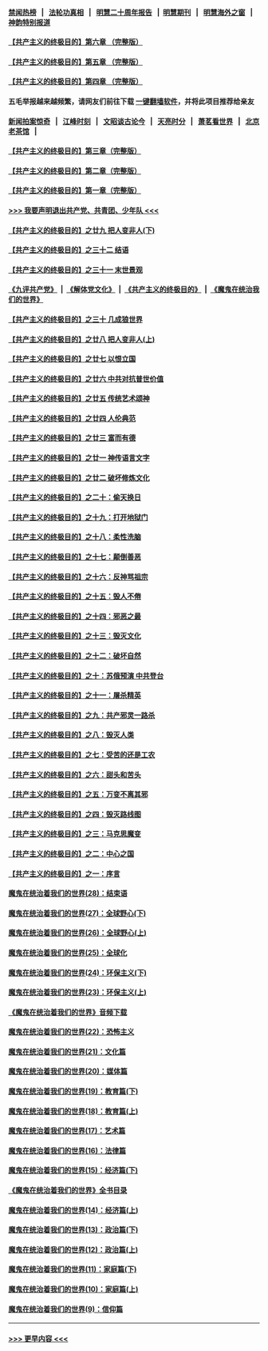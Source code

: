 #### [禁闻热榜](热点新闻.md?=0)  &nbsp;&nbsp;|&nbsp;&nbsp; [法轮功真相](https://github.com/gfw-breaker/truth/blob/master/README.md?=0) &nbsp;&nbsp;|&nbsp;&nbsp; [明慧二十周年报告](https://github.com/gfw-breaker/mh-reports/blob/master/README.md?=0) &nbsp;&nbsp;|&nbsp;&nbsp;[明慧期刊](https://github.com/gfw-breaker/mh-qikan) &nbsp;&nbsp;|&nbsp;&nbsp; [明慧海外之窗](https://github.com/gfw-breaker/mh-news/blob/master/README.md?=0) &nbsp;&nbsp;|&nbsp;&nbsp; [神韵特别报道](https://github.com/gfw-breaker/mh-news/blob/master/shenyun.md?=0)
#### [【共产主义的终极目的】第六章 （完整版）](../pages/nsc422/n11428913.md?t=03131531) 
#### [【共产主义的终极目的】第五章 （完整版）](../pages/nsc422/n11428912.md?t=03131531) 
#### [【共产主义的终极目的】第四章 （完整版）](../pages/nsc422/n11428907.md?t=03131531) 
#### 五毛举报越来越频繁，请网友们前往下载 [一键翻墙软件](https://github.com/gfw-breaker/ssr-accounts)，并将此项目推荐给亲友
#### [新闻拍案惊奇](https://github.com/gfw-breaker/banned-news/blob/master/pages/link4.md) &nbsp;&nbsp;|&nbsp;&nbsp; [江峰时刻](https://github.com/gfw-breaker/banned-news/blob/master/pages/link4.md) &nbsp;&nbsp;|&nbsp;&nbsp; [文昭谈古论今](https://github.com/gfw-breaker/banned-news/blob/master/pages/link4.md) &nbsp;&nbsp;|&nbsp;&nbsp; [天亮时分](https://github.com/gfw-breaker/banned-news/blob/master/pages/link4.md) &nbsp;&nbsp;|&nbsp;&nbsp; [萧茗看世界](https://github.com/gfw-breaker/banned-news/blob/master/pages/link4.md) &nbsp;&nbsp;|&nbsp;&nbsp; [北京老茶馆](https://github.com/gfw-breaker/banned-news/blob/master/pages/link4.md) &nbsp;&nbsp;|&nbsp;&nbsp; 
#### [【共产主义的终极目的】第三章（完整版）](../pages/nsc422/n11428848.md?t=03131531) 
#### [【共产主义的终极目的】第二章（完整版）](../pages/nsc422/n11428831.md?t=03131531) 
#### [【共产主义的终极目的】第一章（完整版）](../pages/nsc422/n11417651.md?t=03131531) 
#### [>>> 我要声明退出共产党、共青团、少年队 <<<](https://github.com/begood0513/goodnews/blob/master/quit/letter.md) 
#### [【共产主义的终极目的】之廿九 把人变非人(下)](../pages/nsc422/n11344140.md?t=03131531) 
#### [【共产主义的终极目的】之三十二 结语](../pages/nsc422/n11360535.md?t=03131531) 
#### [【共产主义的终极目的】之三十一 末世景观](../pages/nsc422/n11351129.md?t=03131531) 
#### [《九评共产党》](https://github.com/begood0513/9ping.md/blob/master/README.md) &nbsp;|&nbsp; [《解体党文化》](../../../../jtdwh.md/blob/master/README.md)  &nbsp;|&nbsp; [《共产主义的终极目的》](../../../../gczydzjmd.md/blob/master/README.md) &nbsp;|&nbsp; [《魔鬼在统治我们的世界》](../../../../mgztzwmdsj.md/blob/master/README.md) 
#### [【共产主义的终极目的】之三十 几成狼世界](../pages/nsc422/n11348280.md?t=03131531) 
#### [【共产主义的终极目的】之廿八 把人变非人(上)](../pages/nsc422/n11340492.md?t=03131531) 
#### [【共产主义的终极目的】之廿七 以恨立国](../pages/nsc422/n11336944.md?t=03131531) 
#### [【共产主义的终极目的】之廿六 中共对抗普世价值](../pages/nsc422/n11324785.md?t=03131531) 
#### [【共产主义的终极目的】之廿五 传统艺术颂神](../pages/nsc422/n11296396.md?t=03131531) 
#### [【共产主义的终极目的】之廿四 人伦典范](../pages/nsc422/n11296397.md?t=03131531) 
#### [【共产主义的终极目的】之廿三 富而有德](../pages/nsc422/n11283598.md?t=03131531) 
#### [【共产主义的终极目的】之廿一 神传语言文字](../pages/nsc422/n11263265.md?t=03131531) 
#### [【共产主义的终极目的】之廿二 破坏修炼文化](../pages/nsc422/n11245728.md?t=03131531) 
#### [【共产主义的终极目的】之二十：偷天换日](../pages/nsc422/n11238846.md?t=03131531) 
#### [【共产主义的终极目的】之十九：打开地狱门](../pages/nsc422/n11206376.md?t=03131531) 
#### [【共产主义的终极目的】之十八：柔性洗脑](../pages/nsc422/n11199994.md?t=03131531) 
#### [【共产主义的终极目的】之十七：颠倒善恶](../pages/nsc422/n11179782.md?t=03131531) 
#### [【共产主义的终极目的】之十六：反神骂祖宗](../pages/nsc422/n11166798.md?t=03131531) 
#### [【共产主义的终极目的】之十五：毁人不倦](../pages/nsc422/n11166792.md?t=03131531) 
#### [【共产主义的终极目的】之十四：邪恶之最](../pages/nsc422/n11150249.md?t=03131531) 
#### [【共产主义的终极目的】之十三：毁灭文化](../pages/nsc422/n11135227.md?t=03131531) 
#### [【共产主义的终极目的】之十二：破坏自然](../pages/nsc422/n11135214.md?t=03131531) 
#### [【共产主义的终极目的】之十：苏俄预演 中共登台](../pages/nsc422/n11118424.md?t=03131531) 
#### [【共产主义的终极目的】之十一：屠杀精英](../pages/nsc422/n11118442.md?t=03131531) 
#### [【共产主义的终极目的】之九：共产邪灵一路杀](../pages/nsc422/n11114139.md?t=03131531) 
#### [【共产主义的终极目的】之八：毁灭人类](../pages/nsc422/n11108503.md?t=03131531) 
#### [【共产主义的终极目的】之七：受苦的还是工农](../pages/nsc422/n11101809.md?t=03131531) 
#### [【共产主义的终极目的】之六：甜头和苦头](../pages/nsc422/n11096971.md?t=03131531) 
#### [【共产主义的终极目的】之五：万变不离其邪](../pages/nsc422/n11091285.md?t=03131531) 
#### [【共产主义的终极目的】之四：毁灭路线图](../pages/nsc422/n11086284.md?t=03131531) 
#### [【共产主义的终极目的】之三：马克思魔变](../pages/nsc422/n11061941.md?t=03131531) 
#### [【共产主义的终极目的】之二：中心之国](../pages/nsc422/n11047728.md?t=03131531) 
#### [【共产主义的终极目的】之一：序言](../pages/nsc422/n11086077.md?t=03131531) 
#### [魔鬼在统治着我们的世界(28)：结束语](../pages/nsc422/n10936246.md?t=03131531) 
#### [魔鬼在统治着我们的世界(27)：全球野心(下)](../pages/nsc422/n10928319.md?t=03131531) 
#### [魔鬼在统治着我们的世界(26)：全球野心(上)](../pages/nsc422/n10900318.md?t=03131531) 
#### [魔鬼在统治着我们的世界(25)：全球化](../pages/nsc422/n10788205.md?t=03131531) 
#### [魔鬼在统治着我们的世界(24)：环保主义(下)](../pages/nsc422/n10695307.md?t=03131531) 
#### [魔鬼在统治着我们的世界(23)：环保主义(上)](../pages/nsc422/n10688613.md?t=03131531) 
#### [《魔鬼在统治着我们的世界》音频下载](../pages/nsc422/n10635553.md?t=03131531) 
#### [魔鬼在统治着我们的世界(22)：恐怖主义](../pages/nsc422/n10614727.md?t=03131531) 
#### [魔鬼在统治着我们的世界(21)：文化篇](../pages/nsc422/n10597706.md?t=03131531) 
#### [魔鬼在统治着我们的世界(20)：媒体篇](../pages/nsc422/n10586579.md?t=03131531) 
#### [魔鬼在统治着我们的世界(19)：教育篇(下)](../pages/nsc422/n10564808.md?t=03131531) 
#### [魔鬼在统治着我们的世界(18)：教育篇(上)](../pages/nsc422/n10526970.md?t=03131531) 
#### [魔鬼在统治着我们的世界(17)：艺术篇](../pages/nsc422/n10499093.md?t=03131531) 
#### [魔鬼在统治着我们的世界(16)：法律篇](../pages/nsc422/n10485969.md?t=03131531) 
#### [魔鬼在统治着我们的世界(15)：经济篇(下)](../pages/nsc422/n10469975.md?t=03131531) 
#### [《魔鬼在统治着我们的世界》全书目录](../pages/nsc422/n10464261.md?t=03131531) 
#### [魔鬼在统治着我们的世界(14)：经济篇(上)](../pages/nsc422/n10457370.md?t=03131531) 
#### [魔鬼在统治着我们的世界(13)：政治篇(下)](../pages/nsc422/n10448270.md?t=03131531) 
#### [魔鬼在统治着我们的世界(12)：政治篇(上)](../pages/nsc422/n10444576.md?t=03131531) 
#### [魔鬼在统治着我们的世界(11)：家庭篇(下)](../pages/nsc422/n10440961.md?t=03131531) 
#### [魔鬼在统治着我们的世界(10)：家庭篇(上)](../pages/nsc422/n10435448.md?t=03131531) 
#### [魔鬼在统治着我们的世界(9)：信仰篇](../pages/nsc422/n10432159.md?t=03131531) 

----
#### [ >>> 更早内容 <<< ](../indexes/nsc422-earlier.md)
